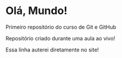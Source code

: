 # Olá, Mundo!
 Primeiro repositório do curso de Git e GitHub 

Repositório criado durante uma aula ao vivo!

Essa linha auterei diretamente no site!
